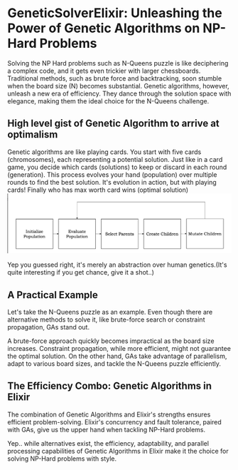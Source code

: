 
# GeneticSolverElixir: Unleashing the Power of Genetic Algorithms on NP-Hard Problems

Solving the NP Hard problems such as N-Queens puzzle is like deciphering a complex code, and it gets even trickier with larger chessboards. Traditional methods, such as brute force and backtracking, soon stumble when the board size (N) becomes substantial. Genetic algorithms, however, unleash a new era of efficiency. They dance through the solution space with elegance, making them the ideal choice for the N-Queens challenge.

## High level gist of Genetic Algorithm to arrive at optimalism

Genetic algorithms are like playing cards. You start with five cards (chromosomes), each representing a potential solution. Just like in a card game, you decide which cards (solutions) to keep or discard in each round (generation). This process evolves your hand (population) over multiple rounds to find the best solution. It's evolution in action, but with playing cards! Finally who has max worth card wins (optimal solution)
![Alt text](<Screenshot 2023-10-26 at 10.33.27 PM.png>)

Yep you guessed right, it's merely an abstraction over human genetics.(It's quite interesting if you get chance, give it a shot..)

## A Practical Example
Let's take the N-Queens puzzle as an example. Even though there are alternative methods to solve it, like brute-force search or constraint propagation, GAs stand out.

A brute-force approach quickly becomes impractical as the board size increases. Constraint propagation, while more efficient, might not guarantee the optimal solution. On the other hand, GAs take advantage of parallelism, adapt to various board sizes, and tackle the N-Queens puzzle efficiently.

## The Efficiency Combo: Genetic Algorithms in Elixir
The combination of Genetic Algorithms and Elixir's strengths ensures efficient problem-solving. Elixir's concurrency and fault tolerance, paired with GAs, give us the upper hand when tackling NP-Hard problems.

Yep.. while alternatives exist, the efficiency, adaptability, and parallel processing capabilities of Genetic Algorithms in Elixir make it the choice for solving NP-Hard problems with style.